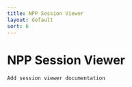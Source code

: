```yaml
---
title: NPP Session Viewer 
layout: default
sort: 6
---
```

# NPP Session Viewer 
``` danger
Add session viewer documentation
```


